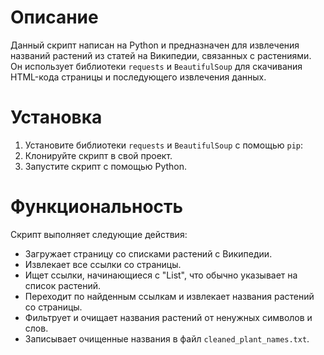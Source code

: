 # Описание

Данный скрипт написан на Python и предназначен для извлечения названий растений из статей на Википедии, связанных с растениями. Он использует библиотеки `requests` и `BeautifulSoup` для скачивания HTML-кода страницы и последующего извлечения данных.

# Установка

1. Установите библиотеки `requests` и `BeautifulSoup` с помощью `pip`:
2. Клонируйте скрипт в свой проект.
3. Запустите скрипт с помощью Python.

# Функциональность

Скрипт выполняет следующие действия:

- Загружает страницу со списками растений с Википедии.
- Извлекает все ссылки со страницы.
- Ищет ссылки, начинающиеся с "List", что обычно указывает на список растений.
- Переходит по найденным ссылкам и извлекает названия растений со страницы.
- Фильтрует и очищает названия растений от ненужных символов и слов.
- Записывает очищенные названия в файл `cleaned_plant_names.txt`.


